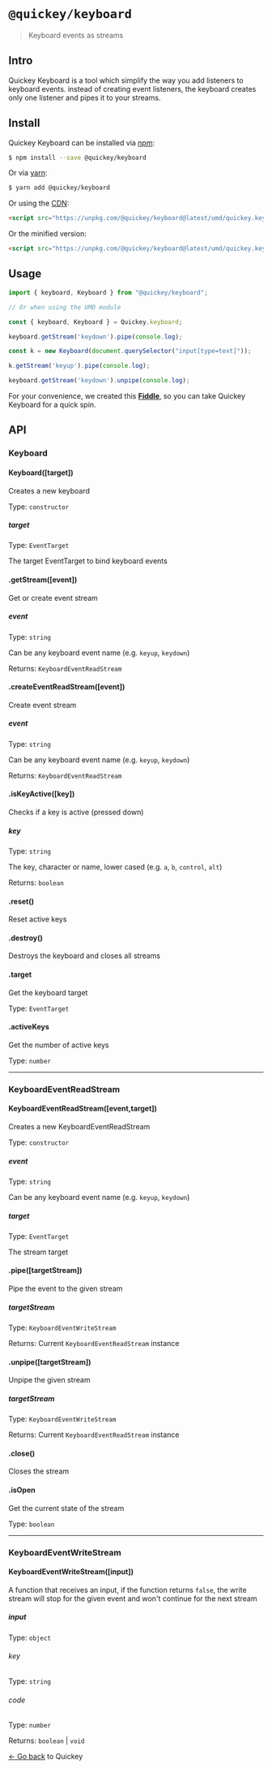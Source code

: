 # `@quickey/keyboard`

> Keyboard events as streams

## Intro

Quickey Keyboard is a tool which simplify the way you add listeners to keyboard events. instead of creating event listeners, the keyboard creates only one listener and pipes it to your streams.

## Install

Quickey Keyboard can be installed via [npm](https://www.npmjs.com):
```sh
$ npm install --save @quickey/keyboard
```

Or via [yarn](https://yarnpkg.com):
```sh
$ yarn add @quickey/keyboard
```

Or using the [CDN](https://unpkg.com):

```html
<script src="https://unpkg.com/@quickey/keyboard@latest/umd/quickey.keyboard.js"></script>
```
Or the minified version:
```html
<script src="https://unpkg.com/@quickey/keyboard@latest/umd/quickey.keyboard.min.js"></script>
```

## Usage

```javascript
import { keyboard, Keyboard } from "@quickey/keyboard";

// Or when using the UMD module

const { keyboard, Keyboard } = Quickey.keyboard;

keyboard.getStream('keydown').pipe(console.log);

const k = new Keyboard(document.querySelector("input[type=text]"));

k.getStream('keyup').pipe(console.log);

keyboard.getStream('keydown').unpipe(console.log);
```

For your convenience, we created this [**Fiddle**](http://jsfiddle.net/udidu/y2vm67wj/11/), so you can take Quickey Keyboard for a quick spin.

## API

### Keyboard

#### Keyboard([target])

Creates a new keyboard

Type: `constructor`

##### target

Type: `EventTarget`

The target EventTarget to bind keyboard events

#### .getStream([event])

Get or create event stream

##### event

Type: `string`

Can be any keyboard event name (e.g. `keyup`, `keydown`)

Returns: `KeyboardEventReadStream`

#### .createEventReadStream([event])

Create event stream

##### event

Type: `string`

Can be any keyboard event name (e.g. `keyup`, `keydown`)

Returns: `KeyboardEventReadStream`

#### .isKeyActive([key])

Checks if a key is active (pressed down)

##### key

Type: `string`

The key, character or name, lower cased (e.g. `a`, `b`, `control`, `alt`)

Returns: `boolean`

#### .reset()

Reset active keys

#### .destroy()

Destroys the keyboard and closes all streams

#### .target

Get the keyboard target

Type: `EventTarget`

#### .activeKeys

Get the number of active keys

Type: `number`

---

### KeyboardEventReadStream

#### KeyboardEventReadStream([event,target])

Creates a new KeyboardEventReadStream

Type: `constructor`

##### event

Type: `string`

Can be any keyboard event name (e.g. `keyup`, `keydown`)

##### target

Type: `EventTarget`

The stream target

#### .pipe([targetStream])

Pipe the event to the given stream

##### targetStream

Type: `KeyboardEventWriteStream`

Returns: Current `KeyboardEventReadStream` instance

#### .unpipe([targetStream])

Unpipe the given stream

##### targetStream

Type: `KeyboardEventWriteStream`

Returns: Current `KeyboardEventReadStream` instance

#### .close()

Closes the stream

#### .isOpen

Get the current state of the stream

Type: `boolean`

---

### KeyboardEventWriteStream

#### KeyboardEventWriteStream([input])

A function that receives an input, if the function returns
`false`, the write stream will stop for the given event and won't
continue for the next stream

##### input

Type: `object`

###### key

Type: `string`

###### code

Type: `number`

Returns: `boolean` | `void`

[&larr; Go back](/README.md) to Quickey